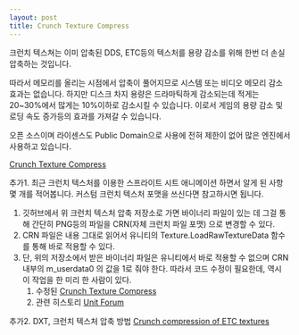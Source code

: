 ```yaml
---
layout: post
title: Crunch Texture Compress
---
```


크런치 텍스쳐는 이미 압축된 DDS, ETC등의 텍스처를 용량 감소를 위해 한번 더 손실 압축하는 것입니다.

따라서 메모리를 올리는 시점에서 압축이 풀어지므로 시스템 또는 비디오 메모리 감소 효과는 없습니다. 하지만 디스크 차지 용량은 드라마틱하게 감소되는데 적게는 20~30%에서 많게는 10%이하로 감소시킬 수 있습니다. 이로서 게임의 용량 감소 및 로딩 속도 증가등의 효과를 가져갈 수 있습니다.

오픈 소스이며 라이센스도 Public Domain으로 사용에 전혀 제한이 없어 많은 엔진에서 사용하고 있습니다.

[Crunch Texture Compress](https://github.com/BinomialLLC/crunch)
   
   
추가1. 최근 크런치 텍스처를 이용한 스프라이트 시트 애니메이션 하면서 알게 된 사항 몇 개를 적어봅니다. 커스텀 크런치 텍스처 포맷을 쓰신다면 참고하시면 됩니다. 
    
1. 깃허브에서 위 크런치 텍스처 압축 저장소로 가면 바이너리 파일이 있는 데 그걸 통해 간단히 PNG등의 파일을 CRN(자체 크런치 파일 포맷) 으로 변경할 수 있다.
2. CRN 파일은 내용 그대로 읽어서 유니티의 Texture.LoadRawTextureData 함수를 통해 바로 적용할 수 있다.
3. 단, 위의 저장소에서 받은 바이너리 파일은 유니티에서 바로 적용할 수 없으며 CRN 내부의 m_userdata0 의 값을  1로 줘야 한다. 따라서 코드 수정이 필요한데, 역시 이 작업을 한 미리 한 사람이 있다. 
   1. 수정된 [Crunch Texture Compress](https://github.com/skaughtx0r/crunch/tree/unity/bin)
   2. 관련 히스토리 [Unit Forum](https://forum.unity.com/threads/crunch-textures.522787/)
   
   
추가2. DXT, 크런치 텍스처 압축 방법
[Crunch compression of ETC textures](https://blog.unity.com/technology/crunch-compression-of-etc-textures)